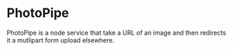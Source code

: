 PhotoPipe
=

PhotoPipe is a node service that take a URL of an image and then redirects it a mutlipart form upload elsewhere.